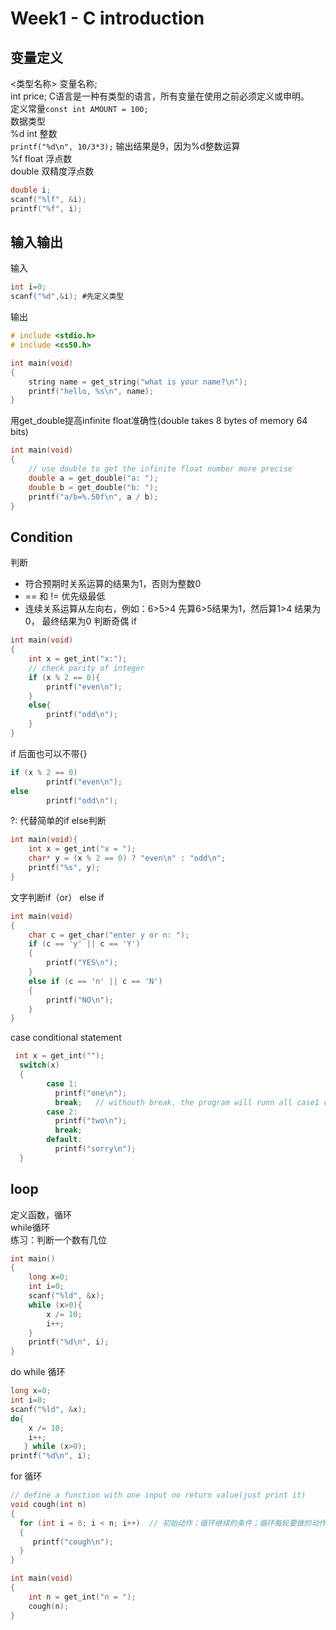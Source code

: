# Week1 - C introduction

## 变量定义
<类型名称> 变量名称;  
int price; C语言是一种有类型的语言，所有变量在使用之前必须定义或申明。   
定义常量`const int AMOUNT = 100;`  
数据类型    
%d int 整数  
`printf("%d\n", 10/3*3);` 输出结果是9，因为%d整数运算  
%f float 浮点数  
double 双精度浮点数  
```c
double i;
scanf("%lf", &i);
printf("%f", i);
```

  
## 输入输出
输入  
```c
int i=0;
scanf("%d",&i); #先定义类型
```
输出
```c
# include <stdio.h>
# include <cs50.h>

int main(void)
{
    string name = get_string("what is your name?\n");
    printf("hello, %s\n", name);
}
```

用get_double提高infinite float准确性(double takes 8 bytes of memory 64 bits)
```c
int main(void)
{
    // use double to get the infinite float number more precise
    double a = get_double("a: ");
    double b = get_double("b: ");
    printf("a/b=%.50f\n", a / b);
}
```

## Condition 
判断  
* 符合预期时关系运算的结果为1，否则为整数0  
* == 和 != 优先级最低  
* 连续关系运算从左向右，例如：6>5>4 先算6>5结果为1，然后算1>4 结果为0， 最终结果为0
判断奇偶 if  
```c
int main(void)
{
    int x = get_int("x:");
    // check parity of integer
    if (x % 2 == 0){
        printf("even\n");
    }
    else{
        printf("odd\n");
    }
}
```

if 后面也可以不带{}
```c
if (x % 2 == 0)
        printf("even\n");
else
        printf("odd\n");
 ```

?: 代替简单的if else判断
```c
int main(void){
    int x = get_int("x = ");
    char* y = (x % 2 == 0) ? "even\n" : "odd\n";
    printf("%s", y);
}
```

文字判断if（or） else if
```c
int main(void)
{
    char c = get_char("enter y or n: ");
    if (c == 'y' || c == 'Y')
    {
        printf("YES\n");
    }
    else if (c == 'n' || c == 'N')
    {
        printf("NO\n");
    }
}
```

case conditional statement
```c
 int x = get_int("");
  switch(x)
  {
        case 1:
          printf("one\n");
          break;   // withouth break, the program will runn all case1 case2 and default      
        case 2:
          printf("two\n");
          break;          
        default:
          printf("sorry\n");                     
  }
  ```
 
## loop 
定义函数，循环  
while循环  
练习：判断一个数有几位
```c
int main()
{
    long x=0;
    int i=0;
    scanf("%ld", &x);
    while (x>0){
        x /= 10;
        i++;
    }
    printf("%d\n", i);
}
```
do while 循环  
```c
long x=0;
int i=0;
scanf("%ld", &x);
do{
    x /= 10;
    i++;
   } while (x>0);
printf("%d\n", i);
```
for 循环
```c
// define a function with one input no return value(just print it)
void cough(int n)
{
  for (int i = 0; i < n; i++)  // 初始动作；循环继续的条件；循环每轮要做的动作
  {
     printf("cough\n");  
  }  
}

int main(void)
{
    int n = get_int("n = ");
    cough(n);
}
```


  
  
  
